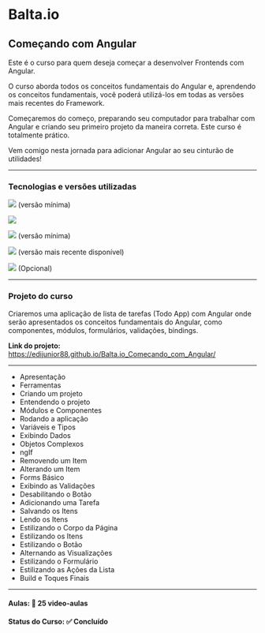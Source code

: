 <h1>Balta.io</h1>
<h2>Começando com Angular</h2>

<p>Este é o curso para quem deseja começar a desenvolver Frontends com Angular.</p>

<p>O curso aborda todos os conceitos fundamentais do Angular e, aprendendo os conceitos fundamentais, você poderá utilizá-los em todas as versões mais recentes do Framework.</p>

<p>Começaremos do começo, preparando seu computador para trabalhar com Angular e criando seu primeiro projeto da maneira correta. Este curso é totalmente prático.</p>

<p>Vem comigo nesta jornada para adicionar Angular ao seu cinturão de utilidades!</p>

<hr>

<h3>Tecnologias e versões utilizadas</h3>

<p>
  <img src="https://badgen.net/badge/node/11.5.0/green">
  (versão mínima)
</p>
<p>
  <img src="https://badgen.net/badge/npm/6.4.1/orange">
</p>
<p>
  <img src="https://badgen.net/badge/Angular/CLI%207.2.2/core">
  (versão mínima)
</p>
<p>
  <img src="https://badgen.net/badge/icon/visualstudio?icon=visualstudio&label">
  (versão mais recente disponível)
</p>
<p>
  <img src="https://badgen.net/badge/Terminal/Hyper/purple">
  (Opcional)
</p>

<hr>

<h3>Projeto do curso</h3>

<p>Criaremos uma aplicação de lista de tarefas (Todo App) com Angular onde serão apresentados os conceitos fundamentais do Angular, como componentes, módulos, formulários, validações, bindings.</p>

<p>
<strong>Link do projeto:</strong> <a href="https://edijunior88.github.io/Balta.io_Comecando_com_Angular/">https://edijunior88.github.io/Balta.io_Comecando_com_Angular/</a>
</p>

<hr>

 <ul>
   <li>Apresentação</li>
   <li>Ferramentas</li>
   <li>Criando um projeto</li>
   <li>Entendendo o projeto</li>
   <li>Módulos e Componentes</li>
   <li>Rodando a aplicação</li>
   <li>Variáveis e Tipos</li>
   <li>Exibindo Dados</li>
   <li>Objetos Complexos</li>
   <li>ngIf</li>
   <li>Removendo um Item</li>
   <li>Alterando um Item</li>
   <li>Forms Básico</li>
   <li>Exibindo as Validações</li>
   <li>Desabilitando o Botão</li>
   <li>Adicionando uma Tarefa</li>
   <li>Salvando os Itens</li>
   <li>Lendo os Itens</li>
   <li>Estilizando o Corpo da Página</li>
   <li>Estilizando os Itens</li>
   <li>Estilizando o Botão</li>
   <li>Alternando as Visualizações</li>
   <li>Estilizando o Formulário</li>
   <li>Estilizando as Ações da Lista</li>
   <li>Build e Toques Finais</li>
 </ul>

<hr>

<h4><b>Aulas:</b> 📼 25 video-aulas</h4>
<h4><b>Status do Curso:</b> ✅ Concluído</h4>
